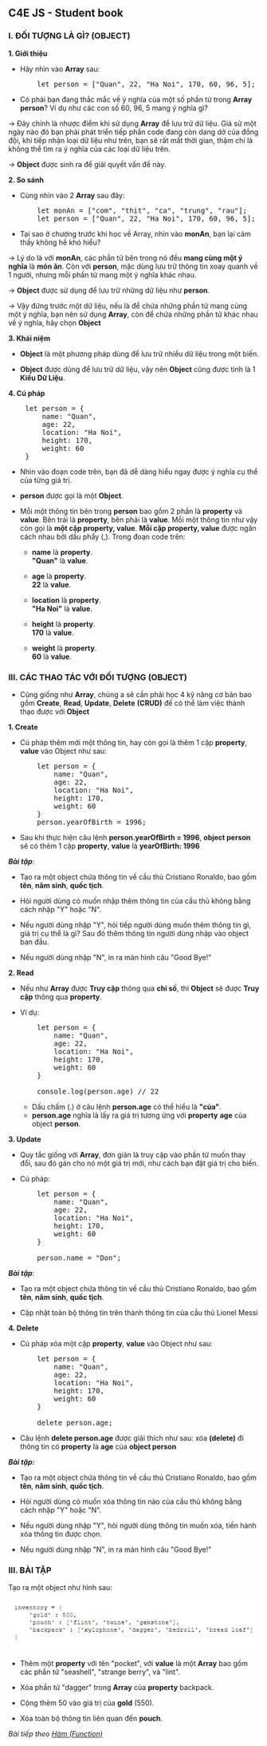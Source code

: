 ## C4E JS - Student book

### I. ĐỐI TƯỢNG LÀ GÌ? (OBJECT)
**1. Giới thiệu**
-   Hãy nhìn vào **Array** sau:
    <pre>
        let person = ["Quan", 22, "Ha Noi", 170, 60, 96, 5];
    </pre>

-   Có phải bạn đang thắc mắc về ý nghĩa của một số phần tử trong **Array person**? Ví dụ như các con số 60, 96, 5 mang ý nghĩa gì?

&rarr; Đây chính là nhược điểm khi sử dụng **Array** để lưu trữ dữ liệu. Giả sử một ngày nào đó bạn phải phát triển tiếp phần code đang còn dang dở của đồng đội, khi tiếp nhận loại dữ liệu như trên, bạn sẽ rất mất thời gian, thậm chí là không thể tìm ra ý nghĩa của các loại dữ liệu trên.

&rarr; **Object** được sinh ra để giải quyết vấn đề này.

**2. So sánh**

-   Cùng nhìn vào 2 **Array** sau đây:  
    <pre>
        let monAn = ["com", "thit", "ca", "trung", "rau"];
        let person = ["Quan", 22, "Ha Noi", 170, 60, 96, 5];
    </pre>
-   Tại sao ở chương trước khi học về Array, nhìn vào **monAn**, bạn lại cảm thấy không hề khó hiểu?

&rarr; Lý do là với **monAn**, các phần tử bên trong nó đều **mang cùng một ý nghĩa** là **món ăn**. Còn với **person**, mặc dùng lưu trữ thông tin xoay quanh về 1 người, nhưng mỗi phần tử mang một ý nghĩa khác nhau.

&rarr; **Object** được sử dụng để lưu trữ những dữ liệu như **person**.

&rarr; Vậy đứng trước một dữ liệu, nếu là để chứa những phần tử mang cùng một ý nghĩa, bạn nên sử dụng **Array**, còn để chứa những phần tử khác nhau về ý nghĩa, hãy chọn **Object**

**3. Khái niệm**
-   **Object** là một phương pháp dùng để lưu trữ nhiều dữ liệu trong một biến.

-   **Object** được dùng để lưu trữ dữ liệu, vậy nên **Object** cũng được tính là 1 **Kiểu Dữ Liệu**.

**4. Cú pháp**
<pre>
    let person = {
        name: "Quan",
        age: 22,
        location: "Ha Noi",
        height: 170,
        weight: 60
    }
</pre>

-   Nhìn vào đoạn code trên, bạn đã dễ dàng hiểu ngay được ý nghĩa cụ thể của từng giá trị.

-   **person** được gọi là một **Object**.

-   Mỗi một thông tin bên trong **person**  bao gồm 2 phần là **property** và **value**. Bên trái là **property**, bên phải là **value**. Mỗi một thông tin như vậy còn gọi là **một cặp property, value**. **Mỗi cặp property, value** được ngăn cách nhau bởi dấu phẩy (,). Trong đoạn code trên:
    -   **name** là **property**.  
        **"Quan"** là **value**.
    
    -   **age** là **property**.  
        **22** là **value**.

    -   **location** là **property**.  
        **"Ha Noi"** là **value**.

    -   **height** là **property**.  
        **170** là **value**.

    -   **weight** là **property**.  
        **60** là **value**.

### III. CÁC THAO TÁC VỚI ĐỐI TƯỢNG (OBJECT)

-   Cũng giống như **Array**, chúng a sẽ cần phải học 4 kỹ năng cơ bản bao gồm **Create**, **Read**, **Update**, **Delete** **(CRUD)** để có thể làm việc thành thạo được với **Object**

**1. Create**  
-   Cú pháp thêm mới một thông tin, hay còn gọi là thêm 1 cặp **property**, **value** vào Object như sau:  
    <pre>
        let person = {
            name: "Quan",
            age: 22,
            location: "Ha Noi",
            height: 170,
            weight: 60
        }
        person.yearOfBirth = 1996;
    </pre>

-   Sau khi thực hiện câu lệnh **person.yearOfBirth = 1996**, **object person** sẽ có thêm 1 cặp **property**, **value** là **yearOfBirth: 1996**

***Bài tập***:  
-   Tạo ra một object chứa thông tin về cầu thủ Cristiano Ronaldo, bao gồm **tên**, **năm sinh**, **quốc tịch**.

-   Hỏi người dùng có muốn nhập thêm thông tin của cầu thủ không bằng cách nhập "Y" hoặc "N".

-   Nếu người dùng nhập "Y", hỏi tiếp người dùng muốn thêm thông tin gì, giá trị cụ thể là gì? Sau đó thêm thông tin người dùng nhập vào object ban đầu.

-   Nếu người dùng nhập "N", in ra màn hình câu "Good Bye!"


**2. Read**

-   Nếu như **Array** được **Truy cập** thông qua **chỉ số**, thì **Object** sẽ được **Truy cập** thông qua **property**.

-   Ví dụ: 
    <pre>
        let person = {
            name: "Quan",
            age: 22,
            location: "Ha Noi",
            height: 170,
            weight: 60
        }
        
        console.log(person.age) // 22
    </pre>

    -   Dấu chấm (.) ở câu lệnh **person.age** có thể hiểu là **"của"**. 
    -   **person.age** nghĩa là lấy ra giá trị tương ứng với **property** **age** của object **person**.

**3. Update**
-   Quy tắc giống với **Array**, đơn giản là truy cập vào phần tử muốn thay đổi, sau đó gán cho nó một giá trị mới, như cách bạn đặt giá trị cho biến.

-   Cú pháp:  
    <pre>
        let person = {
            name: "Quan",
            age: 22,
            location: "Ha Noi",
            height: 170,
            weight: 60
        }
        
        person.name = "Don";
    </pre>

***Bài tập***:  
-   Tạo ra một object chứa thông tin về cầu thủ Cristiano Ronaldo, bao gồm **tên**, **năm sinh**, **quốc tịch**.

-   Cập nhật toàn bộ thông tin trên thành thông tin của cầu thủ Lionel Messi

**4. Delete**
-   Cú pháp xóa một cặp **property**, **value** vào Object như sau:  

    <pre>
        let person = {
            name: "Quan",
            age: 22,
            location: "Ha Noi",
            height: 170,
            weight: 60
        }
        
        delete person.age;
    </pre>

-   Câu lệnh **delete person.age** được giải thích như sau: xóa **(delete)** đi thông tin có **property** là **age** của **object person**

***Bài tập:***  
-   Tạo ra một object chứa thông tin về cầu thủ Cristiano Ronaldo, bao gồm **tên**, **năm sinh**, **quốc tịch**.

-   Hỏi người dùng có muốn xóa thông tin nào của cầu thủ không bằng cách nhập "Y" hoặc "N".

-   Nếu người dùng nhập "Y", hỏi người dùng thông tin muốn xóa, tiến hành xóa thông tin được chọn.

-   Nếu người dùng nhập "N", in ra màn hình câu "Good Bye!"

### III. BÀI TẬP

Tạo ra một object như hình sau:

![Object-Exercise](../images/object/object_ex.png)  

-   Thêm một **property** với tên "pocket", với **value** là một **Array** bao gồm các phần tử "seashell", "strange berry", và "lint".

-   Xóa phần tử "dagger" trong **Array** của **property** backpack.

-   Cộng thêm 50 vào giá trị của **gold** (550).

-   Xóa toàn bộ thông tin liên quan đến **pouch**.

*Bài tiếp theo [Hàm (Function)](../function/function.md)*